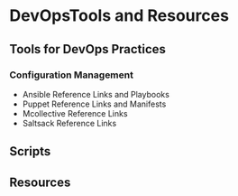 # DevOpsTools and Resources
## Tools for DevOps Practices
### **Configuration Management**
* Ansible Reference Links and Playbooks
* Puppet Reference Links and Manifests
* Mcollective Reference Links
* Saltsack Reference Links

## Scripts 
## Resources
